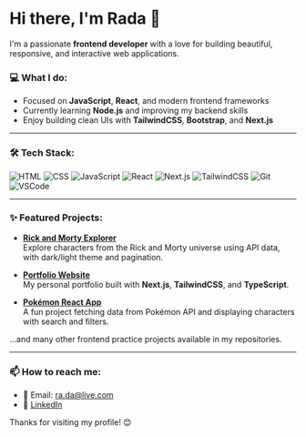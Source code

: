 # Hi there, I'm Rada 👋

I'm a passionate **frontend developer** with a love for building beautiful, responsive, and interactive web applications.

### 💻 What I do:
- Focused on **JavaScript**, **React**, and modern frontend frameworks
- Currently learning **Node.js** and improving my backend skills
- Enjoy building clean UIs with **TailwindCSS**, **Bootstrap**, and **Next.js**

---

### 🛠️ Tech Stack:
![HTML](https://img.shields.io/badge/-HTML5-E34F26?style=flat&logo=html5&logoColor=white)
![CSS](https://img.shields.io/badge/-CSS3-1572B6?style=flat&logo=css3)
![JavaScript](https://img.shields.io/badge/-JavaScript-F7DF1E?style=flat&logo=javascript&logoColor=black)
![React](https://img.shields.io/badge/-React-61DAFB?style=flat&logo=react&logoColor=white)
![Next.js](https://img.shields.io/badge/-Next.js-000000?style=flat&logo=next.js)
![TailwindCSS](https://img.shields.io/badge/-TailwindCSS-38B2AC?style=flat&logo=tailwind-css)
![Git](https://img.shields.io/badge/-Git-F05032?style=flat&logo=git&logoColor=white)
![VSCode](https://img.shields.io/badge/-VS%20Code-007ACC?style=flat&logo=visual-studio-code)

---

### ✨ Featured Projects:

- [**Rick and Morty Explorer**](https://github.com/rada-ii/Rick_and_Morty)  
  Explore characters from the Rick and Morty universe using API data, with dark/light theme and pagination.

- [**Portfolio Website**](https://github.com/rada-ii/Portfolio-app-next.js-tailwindcss-typescript)  
  My personal portfolio built with **Next.js**, **TailwindCSS**, and **TypeScript**.

- [**Pokémon React App**](https://github.com/rada-ii/Pokemon-react-app)  
  A fun project fetching data from Pokémon API and displaying characters with search and filters.

...and many other frontend practice projects available in my repositories.

---

### 📫 How to reach me:
- 📧 Email: [ra.da@live.com](mailto:ra.da@live.com)
- 🔗 [LinkedIn](https://www.linkedin.com/in/rada-ivankovic)

Thanks for visiting my profile! 😊
